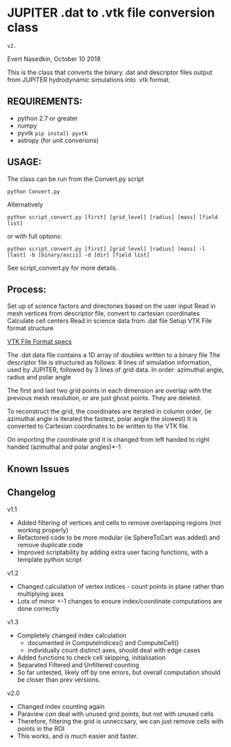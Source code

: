 # JUPITER .dat to .vtk file conversion class

`v2.`

Evert Nasedkin, October 10 2018

This is the class that converts the binary .dat and descriptor files
output from JUPITER hydrodynamic simulations into .vtk format.

## REQUIREMENTS:
* python 2.7 or greater
* numpy
* pyvtk `pip install pyvtk`
* astropy (for unit converions)

## USAGE:
The class can be run from the Convert.py script 

```python Convert.py```

Alternatively

```python script_convert.py [first] [grid_level] [radius] [mass] [field list]```

or with full options:

```python script_convert.py [first] [grid level] [radius] [mass] -l [last] -b [binary/ascii] -d [dir] [field list]```

See script_convert.py for more details.

## Process:
Set up of  science factors and directories based on the user input
Read in mesh vertices from descriptor file, convert to cartesian coordinates
Calculate cell centers
Read in science data from .dat file
Setup VTK File format structure

[VTK File Format specs](https://www.vtk.org/wp-content/uploads/2015/04/file-formats.pdf)

The .dat data file contains a 1D array of doubles written to a binary file
The descriptor file is structured as follows:
8 lines of simulation information, used by JUPITER, followed by
3 lines of grid data. In order: azimuthal angle, radius and polar angle

The first and last two grid points in each dimension are overlap with the
previous mesh resolution, or are just ghost points. They are deleted.

To reconstruct the grid, the coordinates are iterated in column order,
(ie azimuthal angle is iterated the fastest, polar angle the slowest)
It is converted to Cartesian coordinates to be written to the VTK file.

On importing the coordinate grid it is changed from left handed to right 
handed (azimuthal and polar angles)*-1

## Known Issues

## Changelog
v1.1
- Added filtering of vertices and cells to remove overlapping regions (not working properly)
- Refactored code to be more modular (ie SphereToCart was added) and remove duplicate code
- Improved scriptability by adding extra user facing functions, with a template python script

v1.2
- Changed calculation of vertex indices - count points in plane rather than multiplying axes
- Lots of minor +-1 changes to ensure index/coordinate computations are done correctly

v1.3
- Completely changed index calculation
  - documented in ComputeIndices() and ComputeCell()
  - individually count distinct axes, should deal with edge cases
- Added functions to check cell skipping, initialisation
- Separated Filtered and Unfiltered counting
- So far untested, likely off by one errors, but overall computation should be closer than prev versions.

v2.0
- Changed index counting again
- Paraview *can* deal with unused grid points, but not with unused cells
- Therefore, filtering the grid is unneccsary, we can just remove cells with points in the ROI
- This works, and is much easier and faster.
